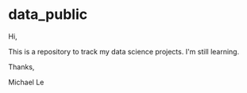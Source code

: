 # data_public

Hi,

This is a repository to track my data science projects. I'm still learning.

Thanks,

Michael Le
